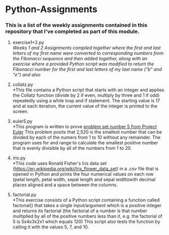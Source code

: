 # Python-Assignments

### This is a list of the weekly assignments contained in this repository that I've completed as part of this module.

1. exercise1+2.py <br>
*Weeks 1 and 2 Assignments compiled together where the first and last letters of my first name were converted to corresponding numbers from the Fibonacci sequence and then added together, along with an exercise where a provided Python script was modified to return the Fibonacci number for the first and last letters of my last name ("b" and "e") and also* 

2. collatz.py <br>
*This file contains a Python script that starts with an integer and applies the Collatz function (divide by 2 if even, multiply by three and 1 if odd) repeatedly using a while loop and if statement. The starting value is 17 and at each iteration, the current value of the integer is printed to the screen.

3. euler5.py <br>
*This program is written to prove [problem set number 5 from Project Euler](https://projecteuler.net/problem=5) This problem posits that 2,520 is the smallest number that can be divided by each of the numers from 1 to 10 without any remainder. The program uses for and range to calculate the smallest positive number that is evenly divisible by all of the numbers from 1 to 20. 

4. iris.py <br>
*This code uses Ronald Fisher's Iris data set (https://en.wikipedia.org/wiki/Iris_flower_data_set) in a .csv file that is opened in Python and prints the four numerical values on each row (petal length, petal width, sepal length and sepal width)with decimal places aligned and a space between the columns.


5. factorial.py <br>
*This exercise consists of a Python script containing a function called factorial() that takes a single input/argument which is a positive integer and returns its factorial (the factorial of a number is that number multiplied by all of the positive numbers less than it, e.g. the factorial of 5 is 5x4x3x2x1 which equals 120) This script also tests the function by calling it with the values 5, 7, and 10.
